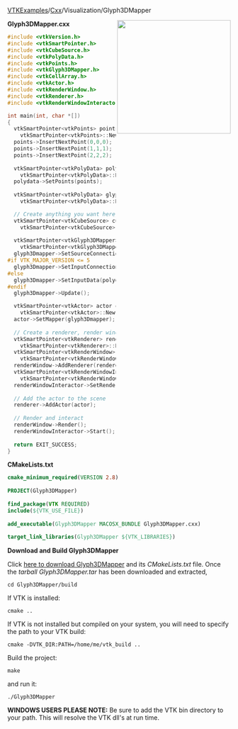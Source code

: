[VTKExamples](/home/)/[Cxx](/Cxx)/Visualization/Glyph3DMapper

<img align="right" src="https://github.com/lorensen/VTKExamples/blob/gh-pages/Testing/Baseline/Visualization/TestGlyph3DMapper.png?raw=true" width="256" />

**Glyph3DMapper.cxx**
```c++
#include <vtkVersion.h>
#include <vtkSmartPointer.h>
#include <vtkCubeSource.h>
#include <vtkPolyData.h>
#include <vtkPoints.h>
#include <vtkGlyph3DMapper.h>
#include <vtkCellArray.h>
#include <vtkActor.h>
#include <vtkRenderWindow.h>
#include <vtkRenderer.h>
#include <vtkRenderWindowInteractor.h>

int main(int, char *[])
{
  vtkSmartPointer<vtkPoints> points = 
    vtkSmartPointer<vtkPoints>::New();
  points->InsertNextPoint(0,0,0);
  points->InsertNextPoint(1,1,1);
  points->InsertNextPoint(2,2,2);
  
  vtkSmartPointer<vtkPolyData> polydata = 
    vtkSmartPointer<vtkPolyData>::New();
  polydata->SetPoints(points);
  
  vtkSmartPointer<vtkPolyData> glyph = 
    vtkSmartPointer<vtkPolyData>::New();

  // Create anything you want here, we will use a cube for the demo.
  vtkSmartPointer<vtkCubeSource> cubeSource = 
    vtkSmartPointer<vtkCubeSource>::New();
  
  vtkSmartPointer<vtkGlyph3DMapper> glyph3Dmapper = 
    vtkSmartPointer<vtkGlyph3DMapper>::New();
  glyph3Dmapper->SetSourceConnection(cubeSource->GetOutputPort());
#if VTK_MAJOR_VERSION <= 5
  glyph3Dmapper->SetInputConnection(polydata->GetProducerPort());
#else
  glyph3Dmapper->SetInputData(polydata);
#endif
  glyph3Dmapper->Update();

  vtkSmartPointer<vtkActor> actor = 
    vtkSmartPointer<vtkActor>::New();
  actor->SetMapper(glyph3Dmapper);
 
  // Create a renderer, render window, and interactor
  vtkSmartPointer<vtkRenderer> renderer = 
    vtkSmartPointer<vtkRenderer>::New();
  vtkSmartPointer<vtkRenderWindow> renderWindow = 
    vtkSmartPointer<vtkRenderWindow>::New();
  renderWindow->AddRenderer(renderer);
  vtkSmartPointer<vtkRenderWindowInteractor> renderWindowInteractor = 
    vtkSmartPointer<vtkRenderWindowInteractor>::New();
  renderWindowInteractor->SetRenderWindow(renderWindow);
 
  // Add the actor to the scene
  renderer->AddActor(actor);
  
  // Render and interact
  renderWindow->Render();
  renderWindowInteractor->Start();
  
  return EXIT_SUCCESS;
}
```
**CMakeLists.txt**
```cmake
cmake_minimum_required(VERSION 2.8)
 
PROJECT(Glyph3DMapper)
 
find_package(VTK REQUIRED)
include(${VTK_USE_FILE})
 
add_executable(Glyph3DMapper MACOSX_BUNDLE Glyph3DMapper.cxx)
 
target_link_libraries(Glyph3DMapper ${VTK_LIBRARIES})
```

**Download and Build Glyph3DMapper**

Click [here to download Glyph3DMapper](https://github.com/lorensen/VTKWikiExamplesTarballs/raw/master/Glyph3DMapper.tar) and its *CMakeLists.txt* file.
Once the *tarball Glyph3DMapper.tar* has been downloaded and extracted,
```
cd Glyph3DMapper/build 
```
If VTK is installed:
```
cmake ..
```
If VTK is not installed but compiled on your system, you will need to specify the path to your VTK build:
```
cmake -DVTK_DIR:PATH=/home/me/vtk_build ..
```
Build the project:
```
make
```
and run it:
```
./Glyph3DMapper
```
**WINDOWS USERS PLEASE NOTE:** Be sure to add the VTK bin directory to your path. This will resolve the VTK dll's at run time.

